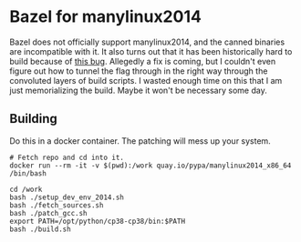 # Bazel for manylinux2014

Bazel does not officially support manylinux2014, and the canned binaries are
incompatible with it. It also turns out that it has been historically hard
to build because of [this bug](https://github.com/bazelbuild/bazel/issues/10327).
Allegedly a fix is coming, but I couldn't even figure out how to tunnel the
flag through in the right way through the convoluted layers of build scripts.
I wasted enough time on this that I am just memorializing the build. Maybe it
won't be necessary some day.

## Building

Do this in a docker container. The patching will mess up your system.

```shell
# Fetch repo and cd into it.
docker run --rm -it -v $(pwd):/work quay.io/pypa/manylinux2014_x86_64 /bin/bash
```

```shell
cd /work
bash ./setup_dev_env_2014.sh
bash ./fetch_sources.sh
bash ./patch_gcc.sh
export PATH=/opt/python/cp38-cp38/bin:$PATH
bash ./build.sh
```

